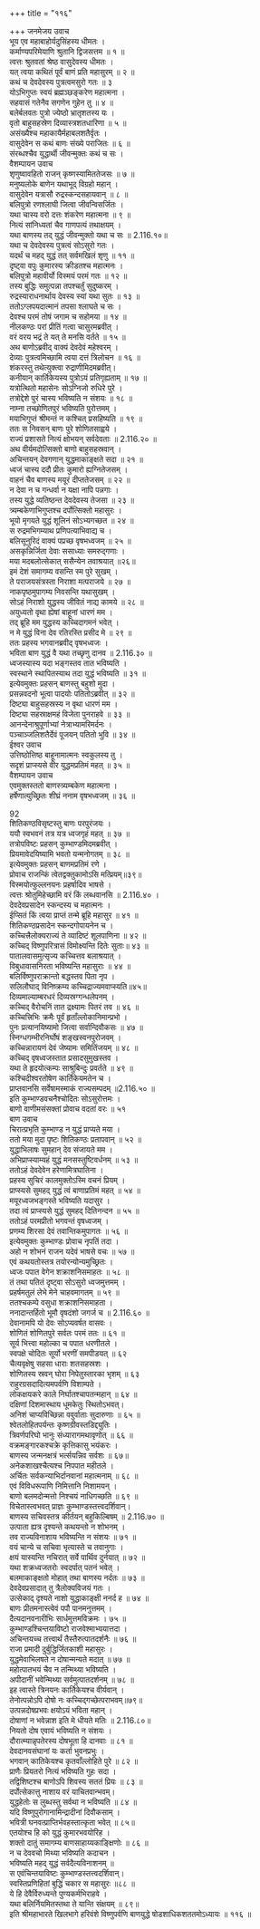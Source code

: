 +++
title = "११६"

+++
जनमेजय उवाच  
भूय एव महाबाहोर्यदुसिंहस्य धीमतः ।  
कर्माण्यपरिमेयाणि श्रुतानि द्विजसत्तम ॥ १ ॥  
त्वत्तः श्रुतवतां श्रेष्ठ वासुदेवस्य धीमतः ।  
यत् त्वया कथितं पूर्वं बाणं प्रति महासुरम् ॥ २ ॥  
कथं च देवदेवस्य पुत्रत्वमसुरो गतः ॥ ३  
योऽभिगुप्तः स्वयं ब्रह्मञ्छङ्करेण महात्मना ।  
सहवासं गतेनैव सगणेन गुहेन तु ॥ ४ ॥  
बलेर्बलवतः पुत्रो ज्येष्ठो भ्रातृशतस्य यः ।  
वृतो बाहुसहस्रेण दिव्यास्त्रशतधारिणा ॥ ५ ॥  
असंख्यैश्च महाकायैर्महाबलशतैर्वृतः ।  
वासुदेवेन स कथं बाणः संख्ये पराजितः ॥ ६ ॥  
संरब्धश्चैव युद्धार्थी जीवन्मुक्तः कथं च सः ।  
वैशम्पायन उवाच  
शृणुष्वावहितो राजन् कृष्णस्यामिततेजसः ॥ ७ ॥  
मनुष्यलोके बाणेन यथाभूद् विग्रहो महान् ।  
वासुदेवेन यत्रासौ रुद्रस्कन्दसहायवान् ॥ ८ ॥  
बलिपुत्रो रणश्लाघी जित्वा जीवन्विसर्जितः ।  
यथा चास्य वरो दत्तः शंकरेण महात्मना ॥ ९ ॥  
नित्यं सांनिध्यतां चैव गाणपत्यं तथाक्षयम् ।  
यथा बाणस्य तद् युद्धं जीवन्मुक्तो यथा च सः ॥ 2.116.१०॥  
यथा च देवदेवस्य पुत्रत्वं सोऽसुरो गतः ।  
यदर्थं च महद् युद्धं तत् सर्वमखिलं शृणु ॥ ११ ॥  
दृष्ट्वा वपुः कुमारस्य क्रीडतश्च महात्मनः ।  
बलिपुत्रो महावीर्यो विस्मयं परमं गतः ॥ १२ ॥  
तस्य बुद्धिः समुत्पन्ना तपश्चर्तुं सुदुष्करम् ।  
रुद्रस्याराधनार्थाय देवस्य स्यां यथा सुतः ॥ १३ ॥  
ततोऽग्लपयदात्मानं तपसा श्लाघते च सः ।  
देवश्च परमं तोषं जगाम च सहोमया ॥ १४ ॥  
नीलकण्ठः परां प्रीतिं गत्वा चासुरमब्रवीत् ।  
वरं वरय भद्रं ते यत् ते मनसि वर्तते ॥ १५ ॥  
अथ बाणोऽब्रवीद् वाक्यं देवदेवं महेश्वरम् ।  
देव्याः पुत्रत्वमिच्छामि त्वया दत्तं त्रिलोचन ॥ १६ ॥  
शंकरस्तु तथेत्युक्त्वा रुद्राणीमिदमब्रवीत्।  
कनीयान् कार्तिकेयस्य पुत्रोऽयं प्रतिगृह्यताम् ॥ १७ ॥  
यत्रोत्थितो महासेनः सोऽग्निजो रुधिरे पुरे ।  
तत्रोद्देशे पुरं चास्य भविष्यति न संशयः ॥ १८ ॥  
नाम्ना तच्छोणितपुरं भविष्यति पुरोत्तमम् ।  
मयाभिगुप्तं श्रीमन्तं न कश्चित् प्रसहिष्यति ॥ १९ ॥  
ततः स निवसन् बाणः पुरे शोणितसाह्वये ।  
राज्यं प्रशासते नित्यं क्षोभयन् सर्वदेवताः ॥ 2.116.२० ॥  
अथ वीर्यमदोत्सिक्तो बाणो बाहुसहस्रवान् ।  
अचिन्तयन् देवगणान् युद्धमाकाङ्क्षते सदा ॥ २१ ॥  
ध्वजं चास्य ददौ प्रीतः कुमारो ह्यग्नितेजसम् ।  
वाहनं चैव बाणस्य मयूरं दीप्ततेजसम् ॥ २२ ॥  
न देवा न च गन्धर्वा न यक्षा नापि पन्नगाः ।  
तस्य युद्धे व्यतिष्ठन्त देवदेवस्य तेजसा ॥ २३ ॥  
त्र्यम्बकेणाभिगुप्तश्च दर्पोत्सिक्तो महासुरः ।  
भूयो मृगयते युद्धं शूलिनं सोऽभ्यगच्छत ॥ २४ ॥  
स रुद्रमभिगम्याथ प्रणिपत्याभिवाद्य च ।  
बलिसूनुरिदं वाक्यं पप्रच्छ वृषभध्वजम् ॥ २५ ॥  
असकृन्निर्जिता देवाः ससाध्याः समरुद्गणाः ।  
मया मदबलोत्सेकात् ससैन्येन तवाश्रयात् ॥२६॥  
इमं देशं समागम्य वसन्ति स्म पुरे सुखम् ।  
ते पराजयसंत्रस्ता निराशा मत्पराजये ॥ २७ ॥  
नाकपृष्ठमुपागम्य निवसन्ति यथासुखम् ।  
सोऽहं निराशो युद्धस्य जीवितं नाद्य कामये ॥ २८ ॥  
अयुध्यतो वृथा ह्येषां बाहूनां धारणं मम ।  
तद् ब्रूहि मम युद्धस्य कच्चिदागमनं भवेत् ।  
न मे युद्धं विना देव रतिरस्ति प्रसीद मे ॥ २९ ॥  
ततः प्रहस्य भगवानब्रवीद् वृषभध्वजः ।  
भविता बाण युद्धं वै यथा तच्छृणु दानव ॥ 2.116.३० ॥  
ध्वजस्यास्य यदा भङ्गस्तव तात भविष्यति ।  
स्वस्थाने स्थापितस्याथ तदा युद्धं भविष्यति ॥ ३१ ॥  
इत्येवमुक्तः प्रहसन् बाणस्तु बहुशो मुदा ।  
प्रसन्नवदनो भूत्वा पादयोः पतितोऽब्रवीत् ॥ ३२ ॥  
दिष्ट्या बाहुसहस्रस्य न वृथा धारणं मम ।  
दिष्ट्या सहस्राक्षमहं विजेता पुनराहवे ॥ ३३ ॥  
आनन्देनाश्रुपूर्णाभ्यां नेत्राभ्यामरिमर्दनः ।  
पञ्चाञ्जलिशतैर्देवं पूजयन् पतितो भुवि ॥ ३४ ॥  
ईश्वर उवाच  
उत्तिष्ठोत्तिष्ठ बाहूनामात्मनः स्वकुलस्य तु ।  
सदृशं प्राप्स्यसे वीर युद्धमप्रतिमं महत् ॥ ३५ ॥  
वैशम्पायन उवाच  
एवमुक्तस्ततो बाणस्त्र्यम्बकेण महात्मना ।  
हर्षेणात्युच्छ्रितः शीघ्रं ननाम वृषभध्वजम् ॥ ३६ ॥  
  
92  
शितिकण्ठविसृष्टस्तु बाणः परपुरंजयः ।  
ययौ स्वभवनं तत्र यत्र ध्वजगृहं महत् ॥ ३७ ॥  
तत्रोपविष्टः प्रहसन् कुम्भाण्डमिदमब्रवीत् ।  
प्रियमावेदयिष्यामि भवतो यन्मनोगतम् ॥ ३८ ॥  
इत्येवमुक्तः प्रहसन् बाणमप्रतिमं रणे ।  
प्रोवाच राजन्किं त्वेतद्वक्तुकामोऽसि मत्प्रियम्॥३९॥  
विस्मयोत्फुल्लनयनः प्रहर्षादिव भाषसे ।  
त्वत्तः श्रोतुमिहेच्छामि वरं किं लब्धवानसि ॥ 2.116.४० ।  
देवदेवप्रसादेन स्कन्दस्य च महात्मनः ।  
ईप्सितं किं त्वया प्राप्तं तन्मे ब्रूहि महासुर ॥ ४१ ॥  
शितिकण्ठप्रसादेन स्कन्दगोपायनेन च ।  
कच्चित्त्रैलोक्यराज्यं ते व्यादिष्टं शूलपाणिना ॥ ४२ ॥  
कच्चिद् विष्णुपरित्रासं विमोक्ष्यन्ति दितेः सुताः॥ ४३ ॥  
पातालवासमुत्सृज्य कच्चित्तव बलाश्रयात् ।  
विबुधावासनिरता भविष्यन्ति महासुराः ॥ ४४ ॥  
बलिर्विष्णुपराक्रान्तो बद्धस्तव पिता नृप ।  
सलिलौघाद् विनिष्क्रम्य कच्चिद्राज्यमवाप्स्यति॥४५॥  
दिव्यमाल्याम्बरधरं दिव्यस्रग्गन्धलेपनम् ।  
कच्चिद् वैरोचनिं तात द्रक्ष्यामः पितरं तव ॥ ४६ ॥  
कच्चित्त्रिभिः क्रमैः पूर्वं हृताँल्लोकानिमान्प्रभो ।  
पुनः प्रत्यानयिष्यामो जित्वा सर्वान्दिवौकसः ॥ ४७ ॥  
स्निग्धगम्भीरनिर्घोषं शङ्खस्वनपुरोजवम् ।  
कच्चिन्नारायणं देवं जेष्यामः समितिंजयम् ॥ ४८ ॥  
कच्चिद् वृषध्वजस्तात प्रसादसुमुखस्तव ।  
यथा ते हृदयोत्कम्पः साश्रुबिन्दुः प्रवर्तते ॥ ४९ ॥  
कश्चिदीश्वरतोषेण कार्तिंकेयमतेन च ।  
प्राप्तवानसि सर्वेषामस्माकं राज्यसम्पदम् ॥2.116.५० ॥  
इति कुम्भाण्डवचनैश्चोदितः सोऽसुरोत्तमः ।  
बाणो वाणीमसंसक्तां प्रोवाच वदतां वरः ॥ ५१  
बाण उवाच  
चिरात्प्रभृति कुम्भाण्ड न युद्धं प्राप्यते मया ।  
ततो मया मुदा पृष्टः शितिकण्ठः प्रतापवान् ॥ ५२ ॥  
युद्धाभिलाषः सुमहान् देव संजायते मम ।  
अभिप्राप्स्याम्यहं युद्धं मनसस्तुष्टिवर्धनम् ॥ ५३ ॥  
ततोऽहं देवदेवेन हरेणामित्रघातिना ।  
प्रहस्य सुचिरं कालमुक्तोऽस्मि वचनं प्रियम् ।  
प्राप्स्यसे सुमहद् युद्धं त्वं बाणाप्रतिमं महत् ॥ ५४ ॥  
मयूरध्वजभङ्गस्ते भविष्यति यदासुर ।  
तदा त्वं प्राप्स्यसे युद्धं सुमहद् दितिनन्दन ॥ ५५ ॥  
ततोऽहं परमप्रीतो भगवन्तं वृषध्वजम् ।  
प्रणम्य शिरसा देवं तवान्तिकमुपागतः ॥ ५६ ॥  
इत्येवमुक्तः कुम्भाण्डः प्रोवाच नृपतिं तदा ।  
अहो न शोभनं राजन यदेवं भाषसे वचः ॥ ५७ ॥  
एवं कथयतोस्तत्र तयोरन्योन्यमुच्छ्रितः ।  
ध्वजः पपात वेगेन शक्राशनिसमाहतः ॥ ५८ ॥  
तं तथा पतितं दृष्ट्वा सोऽसुरो ध्वजमुत्तमम् ।  
प्रहर्षमतुलं लेभे मेने चाहवमागतम् ॥ ५९ ॥  
ततश्चकम्पे वसुधा शक्राशनिसमाहता ।  
ननादान्तर्हितो भूमौ वृषदंशो जगर्ज च ॥ 2.116.६० ॥  
देवानामपि यो देवः सोऽप्यवर्षत वासवः ।  
शोणितं शोणितपुरे सर्वतः परमं ततः ॥ ६१ ॥  
सूर्य भित्त्वा महोल्का च पपात धरणीतले ।  
स्वपक्षे चोदितः सूर्यो भरणीं समपीडयत् ॥ ६२  
चैत्यवृक्षेषु सहसा धाराः शतसहस्रशः ।  
शोणितस्य स्रवन् घोरा निपेतुस्तारका भृशम् ॥ ६३  
राहुरग्रसदादित्यमपर्वणि विशाम्पते ।  
लोकक्षयकरे काले निर्घातश्चापतन्महान् ॥ ६४ ॥  
दक्षिणां दिशमास्थाय धूमकेतुः स्थितोऽभवत्।  
अनिशं चाप्यविच्छिन्ना ववुर्वाताः सुदारुणाः ॥ ६५ ॥  
श्वेतलोहितपर्यन्तः कृष्णग्रीवस्तडिद्द्युतिः ।  
त्रिवर्णपरिघो भानुः संध्यारागमथावृणोत् ॥ ६६ ॥  
वक्रमङ्गारकश्चक्रे कृत्तिकासु भयंकरः ।  
बाणस्य जन्मनक्षत्रं भर्त्सयन्निव सर्वशः ॥ ६७॥  
अनेकशाखश्चैत्यश्च निपपात महीतले ।  
अर्चितः सर्वकन्याभिर्दानवानां महात्मनाम् ॥ ६८ ॥  
एवं विविधरूपाणि निमित्तानि निशामयन् ।  
बाणो बलमदोन्मत्तो निश्चयं नाधिगच्छति ॥ ६९ ॥  
विचेतास्त्वभवत् प्राज्ञः कुम्भाण्डस्तत्त्वदर्शिवान्।  
बाणस्य सचिवस्तत्र कीर्तयन् बहुकिल्बिषम् ॥ 2.116.७० ॥  
उत्पाता ह्यत्र दृश्यन्ते कथयन्तो न शोभनम् ।  
तव राज्यविनाशाय भविष्यन्ति न संशयः ॥ ७१ ॥  
वयं चान्ये च सचिवा भृत्यास्ते च तवानुगाः ।  
क्षयं यास्यन्ति नचिरात् सर्वे पार्थिव दुर्नयात् ॥ ७२ ॥  
यथा शक्रध्वजतरोः स्वदर्पात् पतनं भवेत् ।  
बलमाकाङ्क्षतो मोहात् तथा बाणस्य नर्दतः ॥ ७३ ॥  
देवदेवप्रसादात् तु त्रैलोक्यविजयं गतः ।  
उत्सेकाद् दृश्यते नाशो युद्धाकाङ्क्षी ननर्द ह ॥ ७४ ॥  
बाणः प्रीतमनास्त्वेवं पपौ पानमनुत्तमम् ।  
दैत्यदानवनारीभिः सार्धमुत्तमविक्रमः । ७५ ॥  
कुम्भाण्डश्चिन्तयाविष्टो राजवेश्माभ्ययात्तदा ।  
अचिन्तयच्च तत्त्वार्थं तैस्तैरुत्पातदर्शनैः ॥ ७६ ॥  
राजा प्रमादी दुर्बुद्धिर्जितकाशी महासुरः ।  
युद्धमेवाभिलषते न दोषान्मन्यते मदात् ॥ ७७ ॥  
महोत्पातभयं चैव न तन्मिथ्या भविष्यति ।  
अपीदानीं भवेन्मिथ्या सर्वमुत्पातदर्शनम् ॥ ७८ ॥  
इह त्वास्ते त्रिनयनः कार्तिकेयश्च वीर्यवान् ।  
तेनोत्पन्नोऽपि दोषो नः कच्चिद्गच्छेत्पराभवम्॥७९॥  
उत्पन्नदोषप्रभवः क्षयोऽयं भविता महान् ।  
दोषाणां न भवेन्नाश इति मे धीयते मतिः ॥ 2.116.८०॥  
नियतो दोष एवायं भविष्यति न संशयः ।  
दौरात्म्यान्नृपतेरस्य दोषभूता हि दानवाः ॥ ८१ ॥  
देवदानवसंघानां यः कर्ता भुवनप्रभुः ।  
भगवान् कातिकेयश्च कृतवाँल्लोहिते पुरे ॥ ८२ ॥  
प्राणैः प्रियतरो नित्यं भविष्यति गुहः सदा ।  
तद्विशिष्टश्च बाणोऽपि शिवस्य सततं प्रियः ॥ ८३ ॥  
दर्पोत्सेकात्तु नाशाय वरं याचितवान्भवम्।  
युद्धहेतोः स लुब्धस्तु सर्वथा न भविष्यति ॥ ८४ ॥  
यदि विष्णुपुरोगानामिन्द्रादीनां दिवौकसाम् ।  
भवित्री घनवत्प्राप्तिर्भवहस्तात्कृता भवेत् ॥ ८५॥  
एतयोश्च हि को युद्धं कुमारभवयोरिह ।  
शक्तो दातुं समागम्य बाणसाहाय्यकाङ्क्षिणोः ॥ ८६ ॥  
न च देववचो मिथ्या भविष्यति कदाचन ।  
भविष्यति महद् युद्धं सर्वदैत्यविनाशनम् ॥  
स एवंचिन्तयाविष्टः कुम्भाण्डस्तत्त्वदर्शिवान्।  
स्वस्तिप्रणिहितां बुद्धिं चकार स महासुरः ॥८८ ॥  
ये हि देवैर्विरुध्यन्ते पुण्यकर्मभिराहवे ।  
यथा बलिर्नियमितस्तथा ते यान्ति संक्षयम् ॥ ८९॥  
इति श्रीमहाभारते खिलभागे हरिवंशे विष्णुपर्वणि बाणयुद्धे षोडशाधिकशततमोऽध्यायः ॥ ११६ ॥